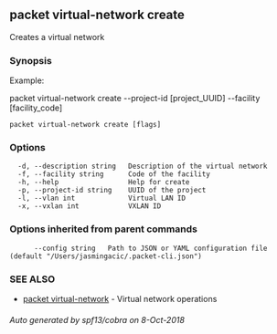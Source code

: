 ## packet virtual-network create

Creates a virtual network

### Synopsis

Example:

packet virtual-network create --project-id [project_UUID] --facility [facility_code]



```
packet virtual-network create [flags]
```

### Options

```
  -d, --description string   Description of the virtual network
  -f, --facility string      Code of the facility
  -h, --help                 Help for create
  -p, --project-id string    UUID of the project
  -l, --vlan int             Virtual LAN ID
  -x, --vxlan int            VXLAN ID
```

### Options inherited from parent commands

```
      --config string   Path to JSON or YAML configuration file (default "/Users/jasmingacic/.packet-cli.json")
```

### SEE ALSO

* [packet virtual-network](packet_virtual-network.md)	 - Virtual network operations

###### Auto generated by spf13/cobra on 8-Oct-2018
